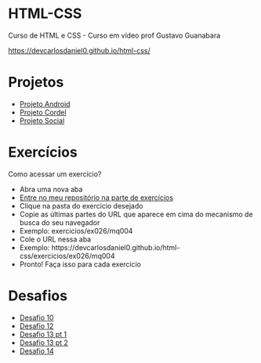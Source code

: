 # HTML-CSS
Curso de HTML e CSS - Curso em vídeo prof Gustavo Guanabara 

https://devcarlosdaniel0.github.io/html-css/

# Projetos

<ul>
    <li><a href="https://devcarlosdaniel0.github.io/html-css/projetos/projeto-android/" target="_blank">Projeto Android</a></li>
    <li><a href="https://devcarlosdaniel0.github.io/html-css/projetos/projeto-cordel/" target="_blank">Projeto Cordel</a></li>
    <li><a href="https://devcarlosdaniel0.github.io/html-css/projetos/projeto-social/" target="_blank">Projeto Social</a></li>
</ul>

# Exercícios

Como acessar um exercício?

<ul>
    <li>Abra uma nova aba</li>
    <li><a href="https://github.com/devcarlosdaniel0/html-css/tree/main/exercicios/" target="_blank">Entre no meu repositório na parte de exercícios <a></li> 
    <li>Clique na pasta do exercício desejado</li>
    <li>Copie as últimas partes do URL que aparece em cima do mecanismo de busca do seu navegador</li>
    <li>Exemplo: exercicios/ex026/mq004</li>
    <li>Cole o URL nessa aba </li>
    <li>Exemplo: https://devcarlosdaniel0.github.io/html-css/exercicios/ex026/mq004</li>
    <li>Pronto! Faça isso para cada exercício</li>
</ul>

# Desafios

<ul>
    <li><a href="https://devcarlosdaniel0.github.io/html-css/exercicios/desafio10/android.html" target="_blank">Desafio 10</a></li>
    <li><a href="https://devcarlosdaniel0.github.io/html-css/exercicios/desafio12/" target="_blank">Desafio 12</a></li>
    <li><a href="https://devcarlosdaniel0.github.io/html-css/exercicios/desafio13/d1.html" target="_blank">Desafio 13 pt 1</a></li>
    <li><a href="https://devcarlosdaniel0.github.io/html-css/exercicios/desafio13/d2.html" target="_blank">Desafio 13 pt 2</a></li>
    <li><a href="https://devcarlosdaniel0.github.io/html-css/exercicios/desafio14/" target="_blank">Desafio 14</a></li>
</ul>